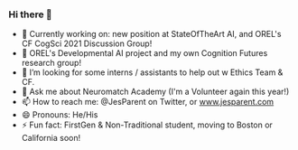 ### Hi there 👋
- 🌱 Currently working on: new position at StateOfTheArt AI, and OREL's CF CogSci 2021 Discussion Group!
- 🔭 OREL's Developmental AI project and my own Cognition Futures research group!
- 🤔 I’m looking for some interns / assistants to help out w Ethics Team & CF.
- 💬 Ask me about Neuromatch Academy (I'm a Volunteer again this year!)
- 📫 How to reach me: @JesParent on Twitter, or www.jesparent.com
- 😄 Pronouns: He/His
- ⚡ Fun fact: FirstGen & Non-Traditional student, moving to Boston or California soon!





<!--
**jesparent/jesparent** is a ✨ _special_ ✨ repository because its `README.md` (this file) appears on your GitHub profile.

Here are some ideas to get you started:

- 🔭 I’m currently working on ...
- 🌱 I’m currently learning ...
- 👯 I’m looking to collaborate on ...
- 🤔 I’m looking for help with ...
- 💬 Ask me about ...
- 📫 How to reach me: ...
- 😄 Pronouns: ...
- ⚡ Fun fact: ...
-->
